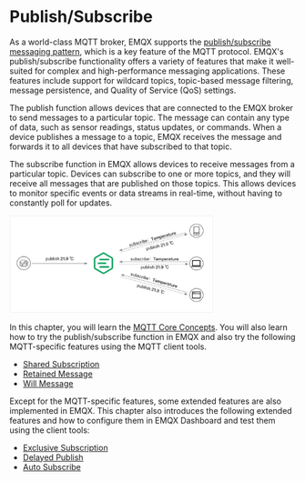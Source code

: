 # Publish/Subscribe

As a world-class MQTT broker, EMQX supports the [publish/subscribe messaging pattern](./mqtt-concepts.md/#publish-subscribe-pattern), which is a key feature of the MQTT protocol. EMQX's publish/subscribe functionality offers a variety of features that make it well-suited for complex and high-performance messaging applications. These features include support for wildcard topics, topic-based message filtering, message persistence, and Quality of Service (QoS) settings. 

The publish function allows devices that are connected to the EMQX broker to send messages to a particular topic. The message can contain any type of data, such as sensor readings, status updates, or commands. When a device publishes a message to a topic, EMQX receives the message and forwards it to all devices that have subscribed to that topic.

The subscribe function in EMQX allows devices to receive messages from a particular topic. Devices can subscribe to one or more topics, and they will receive all messages that are published on those topics. This allows devices to monitor specific events or data streams in real-time, without having to constantly poll for updates.

<img src="./assets/pub-sub-pattern.png" alt="pub-sub-pattern" style="zoom:35%;" />

In this chapter, you will learn the [MQTT Core Concepts](./mqtt-concepts.md). You will also learn how to try the publish/subscribe function in EMQX and also try the following MQTT-specific features using the MQTT client tools.

- [Shared Subscription](./mqtt-shared-subscription.md)
- [Retained Message](./mqtt-retained-message.md)
- [Will Message](./mqtt-will-message.md)

Except for the MQTT-specific features, some extended features are also implemented in EMQX. This chapter also introduces the following extended features and how to configure them in EMQX Dashboard and test them using the client tools:

- [Exclusive Subscription](./mqtt-exclusive-subscription.md)
- [Delayed Publish](./mqtt-delayed-publish.md)
- [Auto Subscribe](./mqtt-auto-subscription.md)





